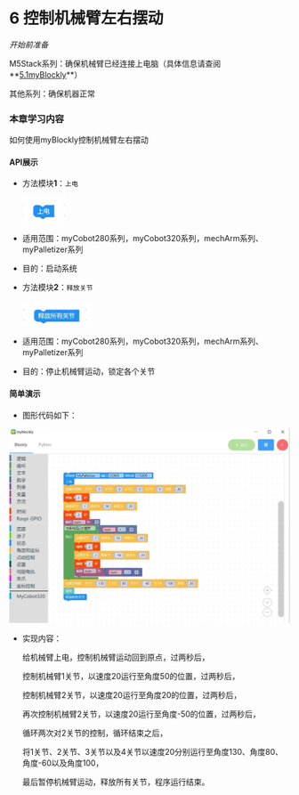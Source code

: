 # 6 控制机械臂左右摆动

<i>开始前准备</i>

M5Stack系列：确保机械臂已经连接上电脑（具体信息请查阅**[5.1myBlockly](https://docs.elephantrobotics.com/docs/gitbook/5-ProgramingApplication-myblockly-uiflow-mind/5.1-myblockly/)**）

其他系列：确保机器正常

### 本章学习内容

如何使用myBlockly控制机械臂左右摆动

#### API展示

* 方法模块**1**：`上电`

  <img src="../../../../resource\3-FunctionsAndApplications\6.developmentGuide\myBlocklyAndUlFlow\swing/上电.jpg" style="zoom: 50%;" />

* 适用范围：myCobot280系列，myCobot320系列，mechArm系列、myPalletizer系列

* 目的：启动系统

  

* 方法模块**2**：`释放关节`

  <img src="../../../../resource\3-FunctionsAndApplications\6.developmentGuide\myBlocklyAndUlFlow\swing//释放所有关节.jpg" style="zoom: 50%;" />

* 适用范围：myCobot280系列，myCobot320系列，mechArm系列、myPalletizer系列

* 目的：停止机械臂运动，锁定各个关节

#### 简单演示

* 图形代码如下：

<img src="../../../../resource\3-FunctionsAndApplications\6.developmentGuide\myBlocklyAndUlFlow\swing//左右摆动demo.jpg" style="zoom: 50%;" />



* 实现内容：

  给机械臂上电，控制机械臂运动回到原点，过两秒后，

  控制机械臂1关节，以速度20运行至角度50的位置，过两秒后，

  控制机械臂2关节，以速度20运行至角度20的位置，过两秒后，

  再次控制机械臂2关节，以速度20运行至角度-50的位置，过两秒后，

  循环两次对2关节的控制，循环结束之后，

  将1关节、2关节、3关节以及4关节以速度20分别运行至角度130、角度80、角度-60以及角度100，

  最后暂停机械臂运动，释放所有关节，程序运行结束。
